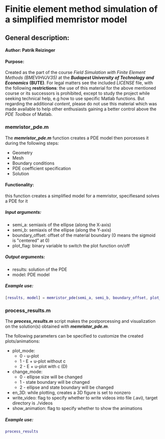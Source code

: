 # 	Finitie element method simulation of a simplified memristor model

## General description:
#### Author: Patrik Reizinger
#### Purpose: 
Created as the part of the course *Field Simulation with Finite Element Methods (BMEVIHVJV35)* at the __*Budapest University of Technology and Economics*__ __(BUTE)__.
For legal matters see the included *LICENSE* file, with the following __restrictions__: the use of this material for the above mentioned course or its successors is prohibited, except to study the project while seeking technical help, e.g how to use specific Matlab functions. But regarding the additional *content*, please do not use this material which was made available to help other enthusiasts gaining a better control above the *PDE Toolbox* of Matlab.


### memristor_pde.m
The __*memristor_pde.m*__ function creates a PDE model then porcesses it during the following steps:
- Geometry
- Mesh
- Boundary conditions
- PDE coefficient specification
- Solution

#### Functionality:
this function creates a simplified model for a memristor, specifiesand solves a PDE for it

##### Input arguments:
- semi_a: semiaxis of the ellipse (along the X-axis)
- semi_b: semiaxis of the ellipse (along the Y-axis)
- boundary_offset: offset of the material boundary (0 means the sigmoid is "centered" at 0)
- plot_flag: binary variable to switch the plot function on/off

##### Output arguments:
- results: solution of the PDE
- model: PDE model

##### Example use:
```matlab
[results, model] = memristor_pde(semi_a, semi_b, boundary_offset, plot_flag)
```

### process_results.m
The __*process_results.m*__ script makes the postporcessing and visualization on the solution(s) obtained with __*memristor_pde.m*__.

The following parameters can be specified to customize the created plots/animations:
- plot_mode:
    - 0 - u-plot
    - 1 - E + u-plot without c
    - 2 - E + u-plot with c (D)
- change_mode:
    - 0 - ellipse size will be changed
    - 1 - state boundary will be changed
    - 2 - ellipse and state boundary will be changed
- en_3D: while plotting, creates a 3D figure is set to nonzero
- write_video: flag to specify whether to write videos into file (.avi), target directory is ./videos
- show_animation: flag to specify whether to show the animations

##### Example use:
```matlab
process_results
```


